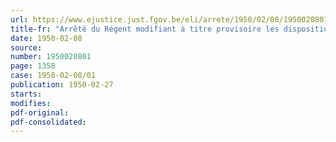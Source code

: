 ```yaml
---
url: https://www.ejustice.just.fgov.be/eli/arrete/1950/02/08/1950020801/justel
title-fr: "Arrêté du Régent modifiant à titre provisoire les dispositions relatives au recrutement des agents et ouvriers temporaires de l'Etat"
date: 1950-02-08
source:
number: 1950020801
page: 1358
case: 1950-02-08/01
publication: 1950-02-27
starts:
modifies:
pdf-original:
pdf-consolidated:
---
```


